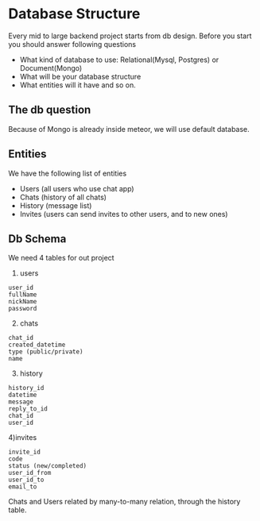 # Database Structure

Every mid to large backend project starts from db design. Before you start you should answer following questions
* What kind of database to use: Relational(Mysql, Postgres) or Document(Mongo)
* What will be your database structure
* What entities will it have and so on.

## The db question

Because of Mongo is already inside meteor, we will use default database.

## Entities

We have the following list of entities
* Users (all users who use chat app)
* Chats (history of all chats)
* History (message list)
* Invites (users can send invites to other users, and to new ones)

## Db Schema
We need 4 tables for out project

1) users
```
user_id
fullName
nickName
password
```
2) chats
```
chat_id
created_datetime
type (public/private)
name
```
3) history
```
history_id
datetime
message
reply_to_id
chat_id
user_id
```
4)invites
```
invite_id
code
status (new/completed)
user_id_from
user_id_to
email_to
```

Chats and Users related by many-to-many relation, through the history table.